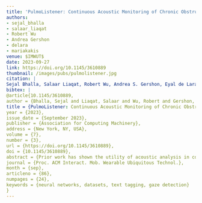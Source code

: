 ```yaml
---
title: 'PulmoListener: Continuous Acoustic Monitoring of Chronic Obstructive Pulmonary Disease in the Wild'
authors: 
- sejal_bhalla
- salaar_liaqat
- Robert Wu
- Andrea Gershon
- delara
- mariakakis
venue: $IMWUT$
date: 2023-09-27
link: https://doi.org/10.1145/3610889
thumbnail: /images/pubs/pulmolistener.jpg
citation: |
Sejal Bhalla, Salaar Liaqat, Robert Wu, Andrea S. Gershon, Eyal de Lara, and Alex Mariakakis. 2023. PulmoListener: Continuous Acoustic Monitoring of Chronic Obstructive Pulmonary Disease in the Wild. Proc. ACM Interact. Mob. Wearable Ubiquitous Technol. 7, 3, Article 86 (September 2023), 24 pages. https://doi.org/10.1145/3610889
bibtex: |
@article{10.1145/3610889,
author = {Bhalla, Sejal and Liaqat, Salaar and Wu, Robert and Gershon, Andrea S. and de Lara, Eyal and Mariakakis, Alex},
title = {PulmoListener: Continuous Acoustic Monitoring of Chronic Obstructive Pulmonary Disease in the Wild},
year = {2023},
issue_date = {September 2023},
publisher = {Association for Computing Machinery},
address = {New York, NY, USA},
volume = {7},
number = {3},
url = {https://doi.org/10.1145/3610889},
doi = {10.1145/3610889},
abstract = {Prior work has shown the utility of acoustic analysis in controlled settings for assessing chronic obstructive pulmonary disease (COPD) — one of the most common respiratory diseases that impacts millions of people worldwide. However, such assessments require active user input and may not represent the true characteristics of a patient's voice. We propose PulmoListener, an end-to-end speech processing pipeline that identifies segments of the patient's speech from smartwatch audio collected during daily living and analyzes them to classify COPD symptom severity. To evaluate our approach, we conducted a study with 8 COPD patients over 164 ± 92 days on average. We found that PulmoListener achieved an average sensitivity of 0.79 ± 0.03 and a specificity of 0.83 ± 0.05 per patient when classifying their symptom severity on the same day. PulmoListener can also predict the severity level up to 4 days in advance with an average sensitivity of 0.75 ± 0.02 and a specificity of 0.74 ± 0.07. The results of our study demonstrate the feasibility of leveraging natural speech for monitoring COPD in real-world settings, offering a promising solution for disease management and even diagnosis.},
journal = {Proc. ACM Interact. Mob. Wearable Ubiquitous Technol.},
month = {sep},
articleno = {86},
numpages = {24},
keywords = {neural networks, datasets, text tagging, gaze detection}
}
---
```


